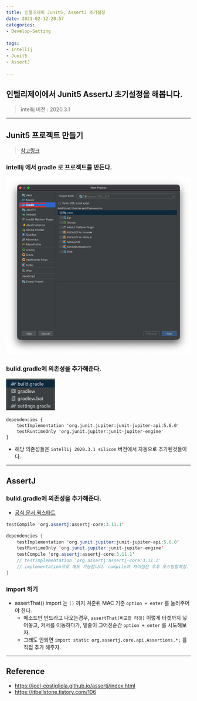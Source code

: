 ```yaml
---
title: 인텔리제이 Junit5, AssertJ 초기설정
date: 2021-02-12-20:57
categories:
- Develop-Setting

tags:
- Intellij
- Junit5
- AssertJ

---
```


## 인텔리제이에서 Junit5 AssertJ 초기설정을 해봅니다.
> intellij 버전 : 2020.3.1  

---

## Junit5 프로젝트 만들기
> [참고링크](https://docs.gradle.org/current/userguide/java_testing.html#using_junit5)

### intellij 에서 gradle 로 프로젝트를 만든다.

![img](/post_images/Junit5-0.png)

### bulid.gradle에 의존성을 추가해준다.

![img](/post_images/Junit5-1.png)

```
dependencies {
    testImplementation 'org.junit.jupiter:junit-jupiter-api:5.6.0'
    testRuntimeOnly 'org.junit.jupiter:junit-jupiter-engine'
}
```

- 해당 의존성들은 `intellij 2020.3.1 silicon` 버전에서 자동으로 추가된것들이다.

---

## AssertJ

### bulid.gradle에 의존성을 추가해준다.

- [공식 문서 퀵스타트](https://joel-costigliola.github.io/assertj/assertj-core-quick-start.html)

```java
testCompile 'org.assertj:assertj-core:3.11.1'
```

```java
dependencies {
    testImplementation 'org.junit.jupiter:junit-jupiter-api:5.6.0'
    testRuntimeOnly 'org.junit.jupiter:junit-jupiter-engine'
    testCompile 'org.assertj:assertj-core:3.11.1'
    // testImplementation 'org.assertj:assertj-core:3.11.1' 
    // implementation으로 해도 가능합니다. compile과 차이점은 추후 포스팅할예정.
}
```


### import 하기
- assertThat() import 는 `()` 까지 쳐준뒤 MAC 기준 `option + enter` 를 눌러주어야 한다.
  - 메소드만 만드라고 나오는경우, `assertThat(비교할 타겟)` 이렇게 타겟까지 넣어놓고, 커서를 이동하다가, 밑줄이 그어진순간 `option + enter` 를 시도해보자.
  - 그래도 안되면 `import static org.assertj.core.api.Assertions.*;` 를 직접 추가 해주자.

---

## Reference
- https://joel-costigliola.github.io/assertj/index.html
- https://itbellstone.tistory.com/106